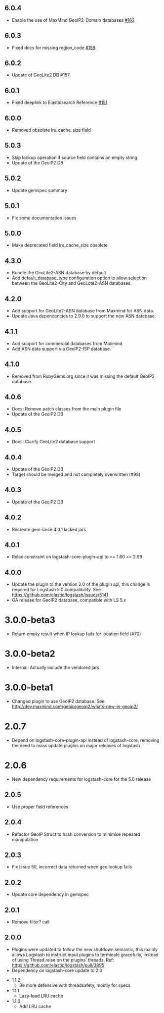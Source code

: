 ## 6.0.4
  - Enable the use of MaxMind GeoIP2-Domain databases [#162](https://github.com/logstash-plugins/logstash-filter-geoip/pull/162)

## 6.0.3
  - Fixed docs for missing region_code [#158](https://github.com/logstash-plugins/logstash-filter-geoip/pull/158)

## 6.0.2
  - Update of GeoLite2 DB [#157](https://github.com/logstash-plugins/logstash-filter-geoip/pull/157)

## 6.0.1
  - Fixed deeplink to Elasticsearch Reference 
  [#151](https://github.com/logstash-plugins/logstash-filter-geoip/pull/151)

## 6.0.0
  - Removed obsolete lru_cache_size field

## 5.0.3
 - Skip lookup operation if source field contains an empty string 
 - Update of the GeoIP2 DB

## 5.0.2
  - Update gemspec summary

## 5.0.1
  - Fix some documentation issues

## 5.0.0
  - Make deprecated field lru_cache_size obsolete

## 4.3.0
  - Bundle the GeoLite2-ASN database by default
  - Add default_database_type configuration option to allow selection between the GeoLite2-City and GeoLote2-ASN databases.

## 4.2.0
  - Add support for GeoLite2-ASN database from Maxmind for ASN data.
  - Update Java dependencies to 2.9.0 to support the new ASN database.

## 4.1.1
  - Add support for commercial databases from Maxmind.
  - Add ASN data support via GeoIP2-ISP database.
  
## 4.1.0
  - Removed from RubyGems.org since it was missing the default GeoIP2 database.  

## 4.0.6
  - Docs: Remove patch classes from the main plugin file
  - Update of the GeoIP2 DB

## 4.0.5
  - Docs: Clarify GeoLite2 database support
  
## 4.0.4
  - Update of the GeoIP2 DB
  - Target should be merged and not completely overwritten (#98)

## 4.0.3
  - Update of the GeoIP2 DB

## 4.0.2
  - Recreate gem since 4.0.1 lacked jars

## 4.0.1
  - Relax constraint on logstash-core-plugin-api to >= 1.60 <= 2.99

## 4.0.0
  - Update the plugin to the version 2.0 of the plugin api, this change is required for Logstash 5.0 compatibility. See https://github.com/elastic/logstash/issues/5141
  - GA release for GeoIP2 database, compatible with LS 5.x

# 3.0.0-beta3
 - Return empty result when IP lookup fails for location field (#70)

# 3.0.0-beta2
 - Internal: Actually include the vendored jars

# 3.0.0-beta1
 - Changed plugin to use GeoIP2 database. See http://dev.maxmind.com/geoip/geoip2/whats-new-in-geoip2/

# 2.0.7
  - Depend on logstash-core-plugin-api instead of logstash-core, removing the need to mass update plugins on major releases of logstash
# 2.0.6
  - New dependency requirements for logstash-core for the 5.0 release
## 2.0.5
 - Use proper field references

## 2.0.4
 - Refactor GeoIP Struct to hash conversion to minimise repeated manipulation

## 2.0.3
 - Fix Issue 50, incorrect data returned when geo lookup fails

## 2.0.2
 - Update core dependency in gemspec

## 2.0.1
 - Remove filter? call

## 2.0.0
 - Plugins were updated to follow the new shutdown semantic, this mainly allows Logstash to instruct input plugins to terminate gracefully,
   instead of using Thread.raise on the plugins' threads. Ref: https://github.com/elastic/logstash/pull/3895
 - Dependency on logstash-core update to 2.0

* 1.1.2
  - Be more defensive with threadsafety, mostly for specs
* 1.1.1
  - Lazy-load LRU cache
* 1.1.0
  - Add LRU cache
